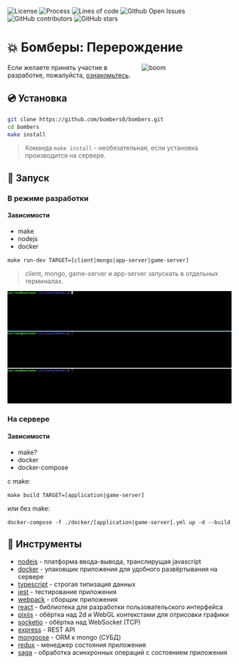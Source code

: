 ![License](https://img.shields.io/github/license/bombers0/bombers)
![Process](https://img.shields.io/static/v1?label=status&message=development&color=blueviolet)
![Lines of code](https://img.shields.io/tokei/lines/github/bombers0/bombers)
![Github Open Issues](https://img.shields.io/github/issues/bombers0/bombers)
![GitHub contributors](https://img.shields.io/github/contributors/bombers0/bombers)
![GitHub stars](https://img.shields.io/github/stars/bombers0/bombers?style=social)

# :boom: Бомберы: Перерождение

<img src="https://i.ibb.co/d26hL1Z/screen.jpg" align="right" width="40%" alt="boom">

Если желаете принять участие в разработке, пожалуйста, [ознакомьтесь](CONTRIBUTING.md).

## :cd: Установка

```bash
git clone https://github.com/bombers0/bombers.git
cd bombers
make install
```

>Команда ```make install``` - необязательная, если установка производится на сервере.

## :rocket: Запуск

### В режиме разработки

#### Зависимости

- make
- nodejs
- docker

```
make run-dev TARGET=[client|mongo|app-server|game-server]
```

>client, mongo, game-server и app-server запускать в отдельных терминалах.

![banner](docs/assets/run-dev.gif "Режим разработки")

### На сервере


#### Зависимости

- make?
- docker
- docker-compose

с make:

```
make build TARGET=[application|game-server]
```

или без make:

```
docker-compose -f ./docker/[application|game-server].yml up -d --build
```

## :hammer: Инструменты

- [nodejs](https://nodejs.org/) - платформа ввода-вывода, транслирущая javascript
- [docker](https://www.docker.com/) - упаковщик приложения для удобного развёртывания на сервере
- [typescript](https://www.typescriptlang.org/) - строгая типизация данных
- [jest](https://jestjs.io/) - тестирование приложения
- [webpack](https://webpack.js.org/) - сборщик приложения
- [react](https://reactjs.org/) - библиотека для разработки пользовательского интерфейса
- [pixijs](https://www.pixijs.com/) - обёртка над 2d и WebGL контекстами для отрисовки графики
- [socketio](https://socket.io/) - обёртка над WebSocket (TCP)
- [express](https://expressjs.com/ru/) - REST API
- [mongoose](https://mongoosejs.com/) - ORM к mongo (СУБД)
- [redux](https://redux.js.org/) - менеджер состояния приложения
- [saga](https://redux-saga.js.org/) - обработка асинхронных операций с состоянием приложения

